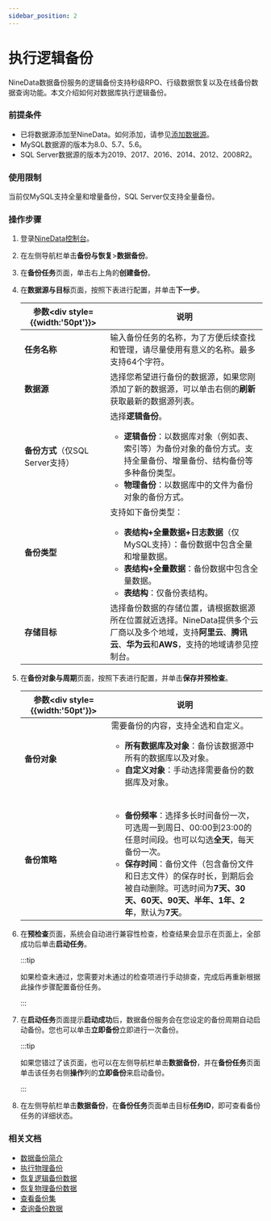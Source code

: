 ```yaml
---
sidebar_position: 2
---
```




# 执行逻辑备份

NineData数据备份服务的逻辑备份支持秒级RPO、行级数据恢复以及在线备份数据查询功能。本文介绍如何对数据库执行逻辑备份。

### 前提条件

- 已将数据源添加至NineData。如何添加，请参见[添加数据源](../../configuration/datasource.md)。
- MySQL数据源的版本为8.0、5.7、5.6。
- SQL Server数据源的版本为2019、2017、2016、2014、2012、2008R2。

### 使用限制

当前仅MySQL支持全量和增量备份，SQL Server仅支持全量备份。

### 操作步骤

1. 登录[NineData控制台](https://console.9z.cloud)。

2. 在左侧导航栏单击**备份与恢复**>**数据备份**。

3. 在**备份任务**页面，单击右上角的**创建备份**。

4. 在**数据源与目标**页面，按照下表进行配置，并单击**下一步**。

   | 参数<div style={{width:'50pt'}}></div> | 说明                                                         |
   | -------------------------------------- | ------------------------------------------------------------ |
   | **任务名称**                           | 输入备份任务的名称，为了方便后续查找和管理，请尽量使用有意义的名称。最多支持64个字符。 |
   | **数据源**                             | 选择您希望进行备份的数据源，如果您刚添加了新的数据源，可以单击右侧的**刷新**获取最新的数据源列表。 |
   | **备份方式**（仅SQL Server支持）       | 选择**逻辑备份**。<ul><li>**逻辑备份**：以数据库对象（例如表、索引等）为备份对象的备份方式。支持全量备份、增量备份、结构备份等多种备份类型。</li><li>**物理备份**：以数据库中的文件为备份对象的备份方式。</li></ul> |
   | **备份类型**                           | 支持如下备份类型：<ul><li>**表结构+全量数据+日志数据**（仅MySQL支持）：备份数据中包含全量和增量数据。</li><li>**表结构+全量数据**：备份数据中包含全量数据。</li><li>**表结构**：仅备份表结构。</li></ul> |
   | **存储目标**                           | 选择备份数据的存储位置，请根据数据源所在位置就近选择。NineData提供多个云厂商以及多个地域，支持**阿里云**、**腾讯云**、**华为云**和**AWS**，支持的地域请参见控制台。 |
   
5. 在**备份对象与周期**页面，按照下表进行配置，并单击**保存并预检查**。

   | 参数<div style={{width:'50pt'}}></div> | 说明                                                         |
   | -------------------------------------- | ------------------------------------------------------------ |
   | **备份对象**                           | 需要备份的内容，支持全选和自定义。<ul><li>**所有数据库及对象**：备份该数据源中所有的数据库以及对象。</li><li>**自定义对象**：手动选择需要备份的数据库及对象。</li></ul><br /> |
   | **备份策略**                           | <ul><li>**备份频率**：选择多长时间备份一次，可选周一到周日、00:00到23:00的任意时间段。也可以勾选**全天**，每天备份一次。</li><li>**保存时间**：备份文件（包含备份文件和日志文件）的保存时长，到期后会被自动删除。可选时间为**7天、30天、60天、90天、半年、1年、2年**，默认为**7天**。</li></ul> |

6. 在**预检查**页面，系统会自动进行兼容性检查，检查结果会显示在页面上，全部成功后单击**启动任务**。

   :::tip

   如果检查未通过，您需要对未通过的检查项进行手动排查，完成后再重新根据此操作步骤配置备份任务。

   :::

7. 在**启动任务**页面提示**启动成功**后，数据备份服务会在您设定的备份周期自动启动备份。您也可以单击**立即备份**立即进行一次备份。

   :::tip

   如果您错过了该页面，也可以在左侧导航栏单击**数据备份**，并在**备份任务**页面单击该任务右侧**操作**列的**立即备份**来启动备份。

   :::

8. 在左侧导航栏单击**数据备份**，在**备份任务**页面单击目标**任务ID**，即可查看备份任务的详细状态。

### 相关文档

- [数据备份简介](../intro_back.md)
- [执行物理备份](physical_backup.md)
- [恢复逻辑备份数据](../restore/restore_logical_backup.md)
- [恢复物理备份数据](../restore/restore_physical_backup.md)
- [查看备份集](../view_backup_sets.md)
- [查询备份数据](../backup_data_query.md)
